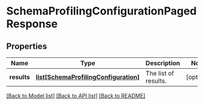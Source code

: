 # SchemaProfilingConfigurationPagedResponse

## Properties
Name | Type | Description | Notes
------------ | ------------- | ------------- | -------------
**results** | [**list[SchemaProfilingConfiguration]**](SchemaProfilingConfiguration.md) | The list of results. | [optional] 

[[Back to Model list]](../README.md#documentation-for-models) [[Back to API list]](../README.md#documentation-for-api-endpoints) [[Back to README]](../README.md)

